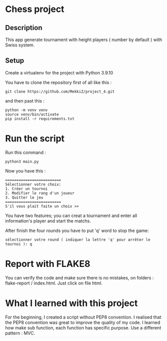# Chess project

## Description
This app generate tournament with height players ( number by default ) with Swiss system.
## Setup
Create a virtualenv for the project with Python 3.9.10

You have to clone the repository first of all like this :
```
git clone https://github.com/MekkiZ/project_4.git
```
and then past this :

```
python -m venv venv
source venv/bin/activate
pip install -r requirements.txt
```
# Run the script

Run this command :
```
python3 main.py
```
Now you have this :
```
=========================
Sélectionner votre choix: 
1. Créer un tournoi
2. Modifier le rang d'un joueur
3. Quitter le jeu
=========================
S'il vous plait faite un choix >>  

```
You have two features; you can creat a tournament  and enter all information's player
and start the matchs.

After finish the four rounds you have to put 'q' word to stop the game:
```
sélectionner votre round ( indiquer la lettre 'q' pour arrêter le tournoi ): q

```
# Report with FLAKE8
You can verify the code and make sure there is no mistakes, on folders :   
flake-report / index.html. Just click on file html.

# What I learned with this project
For the beginning,  I created a script without PEP8 convention.
I realised that the PEP8 convention was great to improve the quality of my code.
I learned how make sub function, each function has specific purpose.
Use a different pattern : MVC.
